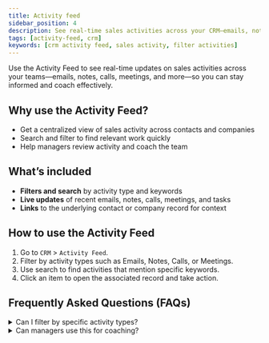 ```yaml
---
title: Activity feed
sidebar_position: 4
description: See real-time sales activities across your CRM—emails, notes, calls, meetings, and tasks—in one place.
tags: [activity-feed, crm]
keywords: [crm activity feed, sales activity, filter activities]
---
```


Use the Activity Feed to see real-time updates on sales activities across your teams—emails, notes, calls, meetings, and more—so you can stay informed and coach effectively.

## Why use the Activity Feed?

- Get a centralized view of sales activity across contacts and companies
- Search and filter to find relevant work quickly
- Help managers review activity and coach the team

## What’s included

- **Filters and search** by activity type and keywords
- **Live updates** of recent emails, notes, calls, meetings, and tasks
- **Links** to the underlying contact or company record for context

## How to use the Activity Feed

1. Go to `CRM` > `Activity Feed`.
2. Filter by activity types such as Emails, Notes, Calls, or Meetings.
3. Use search to find activities that mention specific keywords.
4. Click an item to open the associated record and take action.

## Frequently Asked Questions (FAQs)

<details>
<summary>Can I filter by specific activity types?</summary>

Yes. Use filters to focus on emails, notes, calls, meetings, and more.
</details>

<details>
<summary>Can managers use this for coaching?</summary>

Yes. The feed makes it easy to review recent activity and identify coaching opportunities.
</details>


